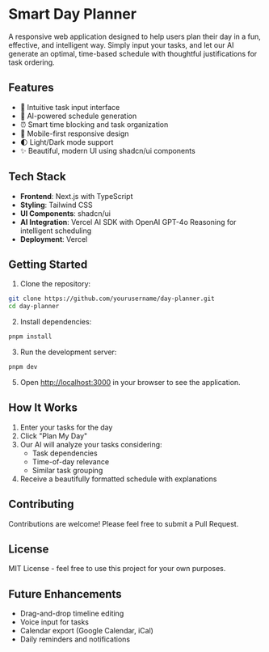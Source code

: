 # Smart Day Planner

A responsive web application designed to help users plan their day in a fun, effective, and intelligent way. Simply input your tasks, and let our AI generate an optimal, time-based schedule with thoughtful justifications for task ordering.

## Features

- 📝 Intuitive task input interface
- 🤖 AI-powered schedule generation
- ⏰ Smart time blocking and task organization
- 📱 Mobile-first responsive design
- 🌓 Light/Dark mode support
- ✨ Beautiful, modern UI using shadcn/ui components

## Tech Stack

- **Frontend**: Next.js with TypeScript
- **Styling**: Tailwind CSS
- **UI Components**: shadcn/ui
- **AI Integration**: Vercel AI SDK with OpenAI GPT-4o Reasoning for intelligent scheduling
- **Deployment**: Vercel

## Getting Started

1. Clone the repository:

```bash
git clone https://github.com/yourusername/day-planner.git
cd day-planner
```

2. Install dependencies:

```bash
pnpm install
```

3. Run the development server:

```bash
pnpm dev
```

5. Open [http://localhost:3000](http://localhost:3000) in your browser to see the application.

## How It Works

1. Enter your tasks for the day
2. Click "Plan My Day"
3. Our AI will analyze your tasks considering:
   - Task dependencies
   - Time-of-day relevance
   - Similar task grouping
4. Receive a beautifully formatted schedule with explanations

## Contributing

Contributions are welcome! Please feel free to submit a Pull Request.

## License

MIT License - feel free to use this project for your own purposes.

## Future Enhancements

- Drag-and-drop timeline editing
- Voice input for tasks
- Calendar export (Google Calendar, iCal)
- Daily reminders and notifications
